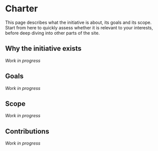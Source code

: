 # Charter

This page describes what the initiative is about, its goals and its scope. Start from here to quickly assess whether it is relevant to your interests, before deep diving into other parts of the site.

## Why the initiative exists
*Work in progress*

## Goals
*Work in progress*

## Scope
*Work in progress*

## Contributions
*Work in progress*